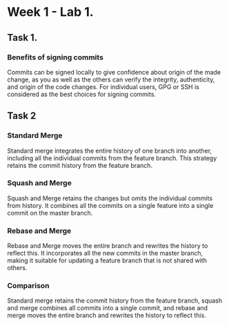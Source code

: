 # Week 1 - Lab 1.
## Task 1.

### Benefits of signing commits
Commits can be signed locally to give confidence about origin of the made change, as you as well as the others can verify the integrity, authenticity, and origin of the code changes.
For individual users, GPG or SSH is considered as the best choices for signing commits.

## Task 2
### Standard Merge

Standard merge integrates the entire history of one branch into another, including all the individual commits from the feature branch. This strategy retains the commit history from the feature branch.

### Squash and Merge

Squash and Merge retains the changes but omits the individual commits from history. It combines all the commits on a single feature into a single commit on the master branch.

### Rebase and Merge

Rebase and Merge moves the entire branch and rewrites the history to reflect this. It incorporates all the new commits in the master branch, making it suitable for updating a feature branch that is not shared with others.

### Comparison
Standard merge retains the commit history from the feature branch, squash and merge combines all commits into a single commit, and rebase and merge moves the entire branch and rewrites the history to reflect this.